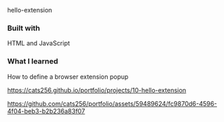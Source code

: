 hello-extension

### Built with

HTML and JavaScript

### What I learned

How to define a browser extension popup

https://cats256.github.io/portfolio/projects/10-hello-extension

https://github.com/cats256/portfolio/assets/59489624/fc9870d6-4596-4f04-beb3-b2b236a83f07
